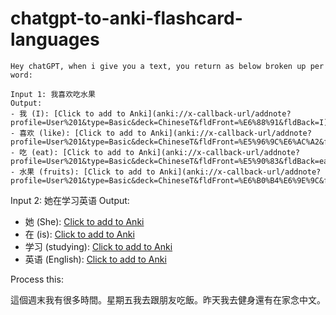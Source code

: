 # chatgpt-to-anki-flashcard-languages


    Hey chatGPT, when i give you a text, you return as below broken up per word:

    Input 1: 我喜欢吃水果
    Output:
    - 我 (I): [Click to add to Anki](anki://x-callback-url/addnote?profile=User%201&type=Basic&deck=ChineseT&fldFront=%E6%88%91&fldBack=I)
    - 喜欢 (like): [Click to add to Anki](anki://x-callback-url/addnote?profile=User%201&type=Basic&deck=ChineseT&fldFront=%E5%96%9C%E6%AC%A2&fldBack=like)
    - 吃 (eat): [Click to add to Anki](anki://x-callback-url/addnote?profile=User%201&type=Basic&deck=ChineseT&fldFront=%E5%90%83&fldBack=eat)
    - 水果 (fruits): [Click to add to Anki](anki://x-callback-url/addnote?profile=User%201&type=Basic&deck=ChineseT&fldFront=%E6%B0%B4%E6%9E%9C&fldBack=fruits)

Input 2: 她在学习英语 
Output:
- 她 (She): [Click to add to Anki](anki://x-callback-url/addnote?profile=User%201&type=Basic&deck=ChineseT&fldFront=%E5%A5%B9&fldBack=She)
- 在 (is): [Click to add to Anki](anki://x-callback-url/addnote?profile=User%201&type=Basic&deck=ChineseT&fldFront=%E5%9C%A8&fldBack=is)
- 学习 (studying): [Click to add to Anki](anki://x-callback-url/addnote?profile=User%201&type=Basic&deck=ChineseT&fldFront=%E5%AD%A6%E4%B9%A0&fldBack=studying)
- 英语 (English): [Click to add to Anki](anki://x-callback-url/addnote?profile=User%201&type=Basic&deck=ChineseT&fldFront=%E8%8B%B1%E8%AF%AD&fldBack=English)

Process this:

這個週末我有很多時間。星期五我去跟朋友吃飯。昨天我去健身還有在家念中文。
